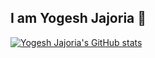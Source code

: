 ## I am Yogesh Jajoria 👋

[![Yogesh Jajoria's GitHub stats](https://github-readme-stats.vercel.app/api?username=JajoriaYogesh04&hide=contribs,prs&show_icons=true&theme=radical)](https://github.com/JajoriaYogesh04/github-readme-stats)
